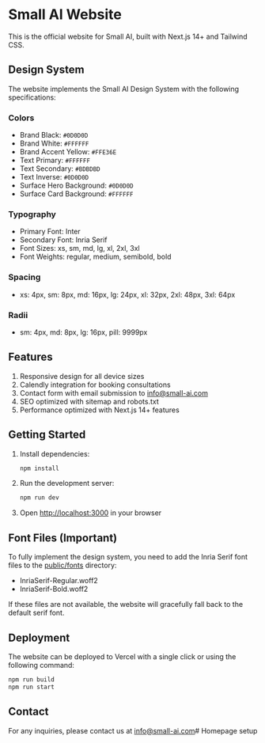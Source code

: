 # Small AI Website

This is the official website for Small AI, built with Next.js 14+ and Tailwind CSS.

## Design System

The website implements the Small AI Design System with the following specifications:

### Colors
- Brand Black: `#0D0D0D`
- Brand White: `#FFFFFF`
- Brand Accent Yellow: `#FFE36E`
- Text Primary: `#FFFFFF`
- Text Secondary: `#BDBDBD`
- Text Inverse: `#0D0D0D`
- Surface Hero Background: `#0D0D0D`
- Surface Card Background: `#FFFFFF`

### Typography
- Primary Font: Inter
- Secondary Font: Inria Serif
- Font Sizes: xs, sm, md, lg, xl, 2xl, 3xl
- Font Weights: regular, medium, semibold, bold

### Spacing
- xs: 4px, sm: 8px, md: 16px, lg: 24px, xl: 32px, 2xl: 48px, 3xl: 64px

### Radii
- sm: 4px, md: 8px, lg: 16px, pill: 9999px

## Features

1. Responsive design for all device sizes
2. Calendly integration for booking consultations
3. Contact form with email submission to info@small-ai.com
4. SEO optimized with sitemap and robots.txt
5. Performance optimized with Next.js 14+ features

## Getting Started

1. Install dependencies:
   ```bash
   npm install
   ```

2. Run the development server:
   ```bash
   npm run dev
   ```

3. Open [http://localhost:3000](http://localhost:3000) in your browser

## Font Files (Important)

To fully implement the design system, you need to add the Inria Serif font files to the [public/fonts](file:///Users/markcollis/small-ai-website-rebuild/public/fonts) directory:
- InriaSerif-Regular.woff2
- InriaSerif-Bold.woff2

If these files are not available, the website will gracefully fall back to the default serif font.

## Deployment

The website can be deployed to Vercel with a single click or using the following command:

```bash
npm run build
npm run start
```

## Contact

For any inquiries, please contact us at info@small-ai.com# Homepage setup
